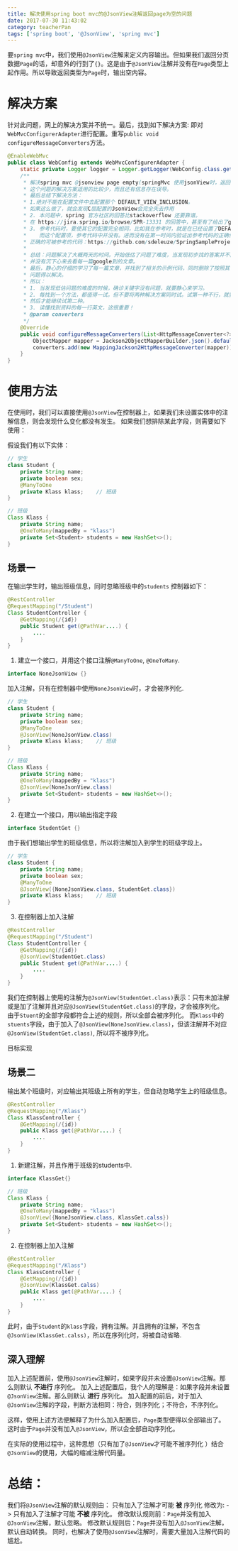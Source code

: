 ```yaml
---
title: 解决使用spring boot mvc的@JsonView注解返回page为空的问题
date: 2017-07-30 11:43:02
category: teacherPan
tags: ['spring boot', '@JsonView', 'spring mvc']
---
```

要`spring mvc`中，我们使用`@JsonView`注解来定义内容输出。但如果我们返回分页数据`Page`的话，却意外的行到了`{}`。这是由于`@JsonView`注解并没有在`Page`类型上起作用。所以导致返回类型为`Page`时，输出空内容。

<!-- more -->
# 解决方案
针对此问题，网上的解决方案并不统一。最后，找到如下解决方案: 即对`WebMvcConfigurerAdapter`进行配置。重写`public void configureMessageConverters`方法。

```java
@EnableWebMvc
public class WebConfig extends WebMvcConfigurerAdapter {
    static private Logger logger = Logger.getLogger(WebConfig.class.getName());
    /**
     * 解决spring mvc @jsonview page empty(springMvc 使用jsonView时，返回page信息为空对象)的问题
     * 这个问题的解决方案适用的比较少，而且还有信息存在误导。
     * 最后总结下解决方法：
     * 1.绝对不能在配置文件中去配置那个 DEFAULT_VIEW_INCLUSION。
     * 如果这么做了，就会发现C层配置的JsonView会完全失去作用
     * 2. 本问题中，spring 官方社区的回答比stackoverflow 还要靠谱。
     * 在 https://jira.spring.io/browse/SPR-13331 的回答中，甚至有了给出了github的地址
     * 3. 参考代码时，要使其它的配置完全相同，比如我在参考时，就是在已经设置了DEFAULT_VIEW_INCLUSION为true的前提下；
     *    而这个配置项，参考代码中并没有。进而没有在第一时间内验证出参考代码的正确性。
     * 正确的可被参考的代码：https://github.com/sdeleuze/SpringSampleProject
     * 
     * 总结：问题解决了大概两天的时间。开始低估了问题了难度，当发现初步找的答案并不能解决实际问题时。
     * 并没有沉下心来去看每一篇google到的文章。
     * 最后，静心的仔细的学习了每一篇文章，并找到了相关的示例代码，同时删除了按照其它方法配置的不适用配置项后。
     * 问题得以解决。
     * 所以：
     * 1. 当发现低估问题的难度的时候，确诊关键字没有问题，就要静心来学习。
     * 2. 每找到一个方法，都值得一试。但不要将两种解决方案同时试。试第一种不行，就要将代码进行恢复。
     * 然后才能继续试第二种。
     * 3. 读懂找到资料的每一行英文，这很重要！
     * @param converters
     */
    @Override
    public void configureMessageConverters(List<HttpMessageConverter<?>> converters) {
        ObjectMapper mapper = Jackson2ObjectMapperBuilder.json().defaultViewInclusion(true).build();
        converters.add(new MappingJackson2HttpMessageConverter(mapper));
    }
}
```
# 使用方法
在使用时，我们可以直接使用`@JsonView`在控制器上，如果我们未设置实体中的注解信息，则会发现什么变化都没有发生。
如果我们想排除某此字段，则需要如下使用：

假设我们有以下实体：
```java
// 学生
class Student {
    private String name;
    private boolean sex;
    @ManyToOne
    private Klass klass;    // 班级
}
```

```java
// 班级
Class Klass {
    private String name;
    @OneToMany(mappedBy = "klass")
    private Set<Student> students = new HashSet<>();  
}
```
## 场景一
在输出学生时，输出班级信息，同时忽略班级中的`students`
控制器如下：
```java
@RestController
@RequestMapping("/Student")
Class StudentController {
    @GetMapping(/{id})
    public Student get(@PathVar....) {
        ....
    }
}
```

1. 建立一个接口，并用这个接口注解`@ManyToOne`, `@OneToMany`.
```java
interface NoneJsonView {}
```
加入注解，只有在控制器中使用`NoneJsonView`时，才会被序列化.
```java
// 学生
class Student {
    private String name;
    private boolean sex;
    @ManyToOne
    @JsonView(NoneJsonView.class)
    private Klass klass;    // 班级
}
```

```java
// 班级
Class Klass {
    private String name;
    @OneToMany(mappedBy = "klass")
    @JsonView(NoneJsonView.class)
    private Set<Student> students = new HashSet<>();  
}
```

2. 在建立一个接口，用以输出指定字段
```java
interface StudentGet {}
```
由于我们想输出学生的班级信息，所以将注解加入到学生的班级字段上。

```java
// 学生
class Student {
    private String name;
    private boolean sex;
    @ManyToOne
    @JsonView({NoneJsonView.class, StudentGet.class})
    private Klass klass;    // 班级
}
```

3. 在控制器上加入注解
```java
@RestController
@RequestMapping("/Student")
Class StudentController {
    @GetMapping(/{id})
    @JsonView(StudentGet.class)
    public Student get(@PathVar....) {
        ....
    }
}
```

我们在控制器上使用的注解为`@JsonView(StudentGet.class)`表示：只有未加注解或是加了注解并且对应`@JsonView(StudentGet.class)`的字段，才会被序列化。
由于`Stuent`的全部字段都符合上述的规则，所以全部会被序列化。
而`Klass`中的`stuents`字段，由于加入了`@JsonView(NoneJsonView.class)`，但该注解并不对应`@JsonView(StudentGet.class)`, 所以将不被序列化。

目标实现

## 场景二
输出某个班级时，对应输出其班级上所有的学生，但自动忽略学生上的班级信息。

```java
@RestController
@RequestMapping("/Klass")
Class KlassController {
    @GetMapping(/{id})
    public Klass get(@PathVar....) {
        ....
    }
}
```

1. 新建注解，并且作用于班级的students中.
```java
interface KlassGet{}
```

```java
// 班级
Class Klass {
    private String name;
    @OneToMany(mappedBy = "klass")
    @JsonView({NoneJsonView.class, KlassGet.calss})
    private Set<Student> students = new HashSet<>();  
}
```

2. 在控制器上加入注解
```java
@RestController
@RequestMapping("/Klass")
Class KlassController {
    @GetMapping(/{id})
    @JsonView(KlassGet.calss)
    public Klass get(@PathVar....) {
        ....
    }
}
```

此时，由于`Student`的`klass`字段，拥有注解。并且拥有的注解，不包含`@JsonView(KlassGet.calss)`，所以在序列化时，将被自动省略.

## 深入理解
加入上述配置前，使用`@JsonView`注解时，如果字段并未设置`@JsonView`注解。那么则默认 **不进行** 序列化。
加入上述配置后，我个人的理解是：如果字段并未设置`@JsonView`注解。那么则默认 **进行** 序列化。
加入配置的前后，对于加入`@JsonView`注解的字段，判断方法相同：符合，则序列化；不符合，不序列化。

这样，使用上述方法便解释了为什么加入配置后，`Page`类型便得以全部输出了。
这时由于`Page`并没有加入`@JsonView`，所以会全部自动序列化。

在实际的使用过程中，这种思想（只有加了`@JsonView`才可能不被序列化 ）结合`@JsonView`的使用，大幅的缩减注解代码量。

# 总结：
我们将`@JsonView`注解的默认规则由：
只有加入了注解才可能 **被** 序列化 
修改为:
-> 只有加入了注解才可能 **不被** 序列化。
修改默认规则前：`Page`并没有加入`@JsonView`注解，默认忽略。
修改默认规则后：`Page`并没有加入`@JsonView`注解，默认自动转换。
同时，也解决了使用`@JsonView`注解时，需要大量加入注解代码的尴尬。
